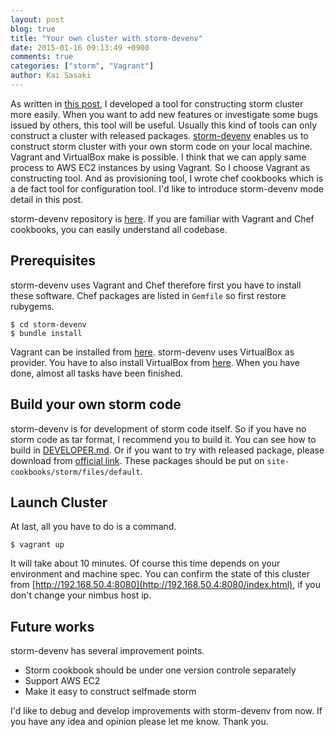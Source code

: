 ```yaml
---
layout: post
blog: true
title: "Your own cluster with storm-devenv"
date: 2015-01-16 09:13:49 +0900
comments: true
categories: ["storm", "Vagrant"]
author: Kai Sasaki
---
```


As written in [this post](http://www.lewuathe.com/blog/2015/01/12/making-storm-cluster-for-development/),
I developed a tool for constructing storm cluster more easily.
When you want to add new features or investigate some bugs issued by others,
this tool will be useful. Usually this kind of tools can only construct a cluster
with released packages. [storm-devenv](https://github.com/Lewuathe/storm-devenv)
enables us to construct storm cluster with your own storm code on your local machine.
Vagrant and VirtualBox make is possible. I think that we can apply same process to AWS
EC2 instances by using Vagrant. So I choose Vagrant as constructing tool.
And as provisioning tool, I wrote chef cookbooks which is a de fact tool for configuration tool.
I'd like to introduce storm-devenv mode detail in this post.

<!-- more -->

storm-devenv repository is [here](https://github.com/Lewuathe/storm-devenv).
If you are familiar with Vagrant and Chef cookbooks, you can easily understand all codebase.

## Prerequisites

storm-devenv uses Vagrant and Chef therefore first you have to install these software.
Chef packages are listed in `Gemfile` so first restore rubygems.

```
$ cd storm-devenv
$ bundle install
```

Vagrant can be installed from [here](https://www.vagrantup.com/downloads.html). storm-devenv uses VirtualBox as provider.
You have to also install VirtualBox from [here](https://www.virtualbox.org/wiki/Downloads).
When you have done, almost all tasks have been finished.

## Build your own storm code

storm-devenv is for development of storm code itself. So if you have no storm code as tar format, I recommend you to build it.
You can see how to build in [DEVELOPER.md](https://github.com/apache/storm/blob/master/DEVELOPER.md). Or if you want to try with
released package, please download from [official link](https://storm.apache.org/downloads.html). These packages should be put on
`site-cookbooks/storm/files/default`.

## Launch Cluster

At last, all you have to do is a command.

```
$ vagrant up
```

It will take about 10 minutes. Of course this time depends on your environment and machine spec. You can confirm the state
of this cluster from [http://192.168.50.4:8080](http://192.168.50.4:8080/index.html), if you don't change your nimbus host ip.

## Future works

storm-devenv has several improvement points.

* Storm cookbook should be under one version controle separately
* Support AWS EC2
* Make it easy to construct selfmade storm

I'd like to debug and develop improvements with storm-devenv from now. If you have any idea and opinion please let me know.
Thank you.
